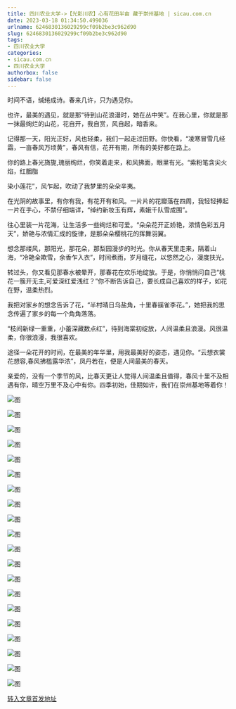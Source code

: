 ```yaml
---
title: 四川农业大学->【光影川农】心有花田半亩 藏于崇州基地 | sicau.com.cn
date: 2023-03-18 01:34:50.499036
urlname: 6246830136029299cf09b2be3c962d90
slug: 6246830136029299cf09b2be3c962d90
tags: 
- 四川农业大学
categories:
- sicau.com.cn
- 四川农业大学
authorbox: false
sidebar: false
---
```

时间不语，缄绻成诗。春来几许，只为遇见你。  

也许，最美的遇见，就是那“待到山花浪漫时，她在丛中笑”。在我心里，你就是那一抹最绚烂的山花，花自开，我自赏，风自起，暗香来。

记得那一天，阳光正好，风也轻柔，我们一起走过田野。你快看，“凌寒冒雪几经霜，一亩春风万顷黄”，春风有信，花开有期，所有的美好都在路上。

你的路上春光旖旎,瑰丽绚烂，你笑着走来，和风拂面，眼里有光。“紫粉笔含尖火焰，红胭脂
<!--more-->
染小莲花”，风乍起，吹动了我梦里的朵朵辛夷。

在光阴的故事里，有你有我，有花开有和风。一片片的花瓣落在四周，我轻轻捧起一片在手心，不禁仔细端详，“绰约新妆玉有辉，素娥千队雪成围”。

往心里装一片花海，让生活多一些绚烂和可爱。“朵朵花开正娇艳，浓情色彩五月天”，娇艳与浓情汇成的旋律，是那朵朵樱桃花的挥舞羽翼。

想念那缕风，那阳光，那花朵，那梨园漫步的时光。你从春天里走来，隔着山海，“冷艳全欺雪，余香乍入衣”，时间煮雨，岁月缝花，以悠然之心，漫度扶光。

转过头，你又看见那春水被晕开，那春花在欢乐地绽放。于是，你悄悄问自己“桃花一簇开无主,可爱深红爱浅红？”你不断告诉自己，要长成自己喜欢的样子，如花在野，温柔热烈。

我把对家乡的想念告诉了花，“半村晴日乌盐角，十里春豀雀李花。”，她把我的思念传遍了家乡的每一个角角落落。

“枝间新绿一重重，小蕾深藏数点红”，待到海棠初绽放，人间温柔且浪漫。风很温柔，你很浪漫，我很喜欢。

途径一朵花开的时间，在最美的年华里，用我最美好的姿态，遇见你。“云想衣裳花想容,春风拂槛露华浓”，凤丹若在，便是人间最美的春天。

亲爱的，没有一个季节的风，比春天更让人觉得人间温柔且值得，春风十里不及相遇有你，晴空万里不及心中有你。四季初始，佳期如许，我们在崇州基地等着你！

![图](https://news.sicau.edu.cn/__local/3/AF/C5/5A7C19EF498EA583E2C5A14AF75_2727EC7B_26E501.png)

![图](https://news.sicau.edu.cn/__local/5/A9/08/A6078D22CA6E19F2AF079103FF2_802AD740_1472E8.png)

![图](https://news.sicau.edu.cn/__local/1/C6/1E/3A49EB23465F5942DD51E4E21D8_D32A15BA_16A25C.png)

![图](https://news.sicau.edu.cn/__local/4/D8/B1/809951FFBCB5F8A970F22C61988_6AA28749_F9D8B.png)

![图](https://news.sicau.edu.cn/__local/6/D9/66/1B3F61C700578916DAA378748B2_805F6806_2F4DBF.png)

![图](https://news.sicau.edu.cn/__local/8/59/24/F81AA9DEA321157195400B2A7C1_B1D26AED_1D7400.png)

![图](https://news.sicau.edu.cn/__local/C/90/66/17550EC579699CD80DA6BED2337_8A67AC16_D7456.png)

![图](https://news.sicau.edu.cn/__local/8/63/67/11741620C47311DB15ED9F6C43B_46398D1B_2420A9.png)

![图](https://news.sicau.edu.cn/__local/3/F5/CD/179D5AD65C243313692DAD24EBE_F1E34BC0_113246.png)

![图](https://news.sicau.edu.cn/__local/8/03/FA/1C8099E6B57A41C065240E6473B_28001808_221201.png)

![图](https://news.sicau.edu.cn/__local/1/37/90/82BFBD57C43319AE4A7B203C89F_1A38B46C_1EF6F7.png)

![图](https://news.sicau.edu.cn/__local/B/38/EE/12018C263AA4F0FF84C72454807_B1720666_17183A.png)

![图](https://news.sicau.edu.cn/__local/5/75/E2/0BAB21D44D3A9D7C2D734437466_BC2DD593_CFCED.png)

![图](https://news.sicau.edu.cn/__local/4/06/B7/83C5C60832715C1D00FA06616E9_3508D523_857FC.png)

![图](https://news.sicau.edu.cn/__local/9/45/1F/9D802C1316E7550C416F33374D5_9BFD647B_10819B.png)

![图](https://news.sicau.edu.cn/__local/C/98/60/92D6D4DDD8C865E302ECAA47AFD_9072D225_10437D.png)

![图](https://news.sicau.edu.cn/__local/9/90/BE/DC8E7C1BE01C1D8215E071BBD38_427A28A0_181764.png)

![图](https://news.sicau.edu.cn/__local/3/B7/DD/F8C9540A9E90A474756FB97B851_FDB5905C_19066A.png)

![图](https://news.sicau.edu.cn/__local/F/DE/01/F53118C9912FA3F93623A64B5EC_E9795775_1CA79A.png)

![图](https://news.sicau.edu.cn/__local/7/2F/7C/770AE898AA63F90B4CCB128571A_0E9AA609_B0543.png)

[转入文章首发地址](https://news.sicau.edu.cn/info/1078/71439.htm)